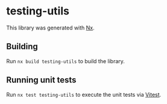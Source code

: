 # testing-utils

This library was generated with [Nx](https://nx.dev).

## Building

Run `nx build testing-utils` to build the library.

## Running unit tests

Run `nx test testing-utils` to execute the unit tests via [Vitest](https://vitest.dev/).
